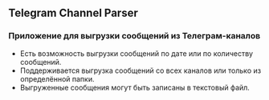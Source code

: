 ## Telegram Channel Parser
### Приложение для выгрузки сообщений из Телеграм-каналов

* Есть возможность выгрузки сообщений по дате или по количеству сообщений.
* Поддерживается выгрузка сообщений со всех каналов или только из определённой папки.
* Выгруженные сообщения могут быть записаны в текстовый файл.

